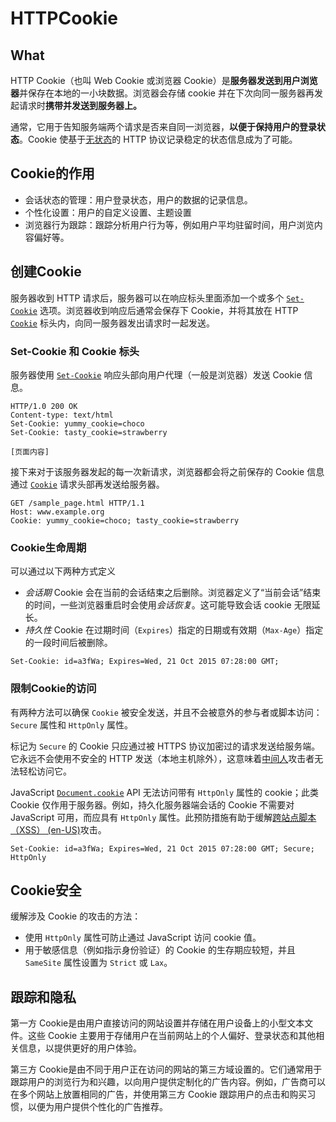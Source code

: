# HTTPCookie

## What

HTTP Cookie（也叫 Web Cookie 或浏览器 Cookie）是**服务器发送到用户浏览器**并保存在本地的一小块数据。浏览器会存储 cookie 并在下次向同一服务器再发起请求时**携带并发送到服务器上。**

通常，它用于告知服务端两个请求是否来自同一浏览器，**以便于保持用户的登录状态**。Cookie 使基于[无状态](https://developer.mozilla.org/zh-CN/docs/Web/HTTP/Overview#http_是无状态，有会话的)的 HTTP 协议记录稳定的状态信息成为了可能。

## Cookie的作用

- 会话状态的管理：用户登录状态，用户的数据的记录信息。
- 个性化设置：用户的自定义设置、主题设置
- 浏览器行为跟踪：跟踪分析用户行为等，例如用户平均驻留时间，用户浏览内容偏好等。



## 创建Cookie

服务器收到 HTTP 请求后，服务器可以在响应标头里面添加一个或多个 [`Set-Cookie`](https://developer.mozilla.org/zh-CN/docs/Web/HTTP/Headers/Set-Cookie) 选项。浏览器收到响应后通常会保存下 Cookie，并将其放在 HTTP [`Cookie`](https://developer.mozilla.org/zh-CN/docs/Web/HTTP/Headers/Cookie) 标头内，向同一服务器发出请求时一起发送。

### Set-Cookie 和 Cookie 标头

服务器使用 [`Set-Cookie`](https://developer.mozilla.org/zh-CN/docs/Web/HTTP/Headers/Set-Cookie) 响应头部向用户代理（一般是浏览器）发送 Cookie 信息。

```http
HTTP/1.0 200 OK
Content-type: text/html
Set-Cookie: yummy_cookie=choco
Set-Cookie: tasty_cookie=strawberry

[页面内容]
```

接下来对于该服务器发起的每一次新请求，浏览器都会将之前保存的 Cookie 信息通过 [`Cookie`](https://developer.mozilla.org/zh-CN/docs/Web/HTTP/Headers/Cookie) 请求头部再发送给服务器。

```http
GET /sample_page.html HTTP/1.1
Host: www.example.org
Cookie: yummy_cookie=choco; tasty_cookie=strawberry
```



### Cookie生命周期

可以通过以下两种方式定义

- *会话期* Cookie 会在当前的会话结束之后删除。浏览器定义了“当前会话”结束的时间，一些浏览器重启时会使用*会话恢复*。这可能导致会话 cookie 无限延长。
- *持久性* Cookie 在过期时间（`Expires`）指定的日期或有效期（`Max-Age`）指定的一段时间后被删除。

```http
Set-Cookie: id=a3fWa; Expires=Wed, 21 Oct 2015 07:28:00 GMT;
```



### 限制Cookie的访问

有两种方法可以确保 `Cookie` 被安全发送，并且不会被意外的参与者或脚本访问：`Secure` 属性和 `HttpOnly` 属性。

标记为 `Secure` 的 Cookie 只应通过被 HTTPS 协议加密过的请求发送给服务端。它永远不会使用不安全的 HTTP 发送（本地主机除外），这意味着[中间人](https://developer.mozilla.org/zh-CN/docs/Glossary/MitM)攻击者无法轻松访问它。

JavaScript [`Document.cookie`](https://developer.mozilla.org/zh-CN/docs/Web/API/Document/cookie) API 无法访问带有 `HttpOnly` 属性的 cookie；此类 Cookie 仅作用于服务器。例如，持久化服务器端会话的 Cookie 不需要对 JavaScript 可用，而应具有 `HttpOnly` 属性。此预防措施有助于缓解[跨站点脚本（XSS） (en-US)](https://developer.mozilla.org/en-US/docs/Web/Security/Types_of_attacks)攻击。

```http
Set-Cookie: id=a3fWa; Expires=Wed, 21 Oct 2015 07:28:00 GMT; Secure; HttpOnly
```



## Cookie安全

缓解涉及 Cookie 的攻击的方法：

- 使用 `HttpOnly` 属性可防止通过 JavaScript 访问 cookie 值。
- 用于敏感信息（例如指示身份验证）的 Cookie 的生存期应较短，并且 `SameSite` 属性设置为 `Strict` 或 `Lax`。



## 跟踪和隐私

第一方 Cookie是由用户直接访问的网站设置并存储在用户设备上的小型文本文件。这些 Cookie 主要用于存储用户在当前网站上的个人偏好、登录状态和其他相关信息，以提供更好的用户体验。

第三方 Cookie是由不同于用户正在访问的网站的第三方域设置的。它们通常用于跟踪用户的浏览行为和兴趣，以向用户提供定制化的广告内容。例如，广告商可以在多个网站上放置相同的广告，并使用第三方 Cookie 跟踪用户的点击和购买习惯，以便为用户提供个性化的广告推荐。


